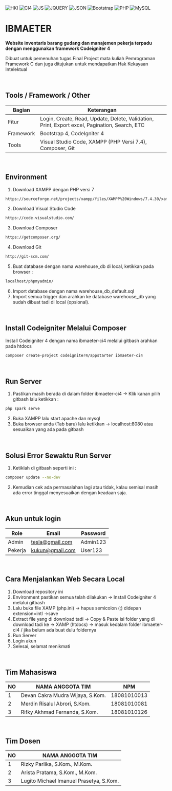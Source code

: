 ![HKI](https://img.shields.io/badge/Project-HKI-blue?logo=github&color=%23F7DF1E)
![CI4](https://img.shields.io/badge/-Codeigniter4-blue?style=flat&logo=Codeigniter)
![JS](https://img.shields.io/badge/Javascript%20-%23323330.svg?&style=flat&logo=javascript&logoColor=%23F7DF1E)
![JQUERY](https://img.shields.io/badge/JQuery%20-%23323330.svg?&style=flat&logo=jquery&logoColor=%23F7DF1E&color=FF3366)
![JSON](https://img.shields.io/badge/JSON%20-%23323330.svg?&style=flat&logo=json&logoColor=%23F7DF1E&color=9900FF)
![Bootstrap](https://img.shields.io/badge/-Bootstrap-purple.svg?&logo=bootstrap&logoColor=white)
![PHP](https://img.shields.io/badge/-PHP-grey.svg?&logo=PHP&logoColor=white)
![MySQL](https://img.shields.io/badge/-MySQL-tosca.svg?style=flat&logo=mysql&logoColor=white)

# IBMAETER
<b>Website inventaris barang gudang dan manajemen pekerja terpadu dengan menggunakan framework Codeigniter 4</b>
<p>Dibuat untuk pemenuhan tugas Final Project mata kuliah Pemrograman Framework C dan juga ditujukan untuk mendapatkan Hak Kekayaan Intelektual</p>

<br>

## Tools / Framework / Other
| Bagian | Keterangan |
| --- | --- |
| Fitur | Login, Create, Read, Update, Delete, Validation, Print, Export excel, Pagination, Search, ETC |
| Framework | Bootstrap 4, CodeIgniter 4 |
| Tools | Visual Studio Code, XAMPP (PHP Versi 7.4), Composer, Git |

<br>

## Environment
1. Download XAMPP dengan PHP versi 7
```bash
https://sourceforge.net/projects/xampp/files/XAMPP%20Windows/7.4.30/xampp-windows-x64-7.4.30-1-VC15-installer.exe/download
```
2. Download Visual Studio Code 
```bash
https://code.visualstudio.com/
```
3. Download Composer
```bash
https://getcomposer.org/
```
4. Download Git
```bash
http://git-scm.com/
```
5. Buat database dengan nama warehouse_db di local, ketikkan pada browser :
```bash
localhost/phpmyadmin/
```
6. Import database dengan nama warehouse_db_default.sql
7. Import semua trigger dan arahkan ke database warehouse_db yang sudah dibuat tadi di local (opsional).

<br>

## Install Codeigniter Melalui Composer
Install Codeigniter 4 dengan nama ibmaeter-ci4 melalui gitbash arahkan pada htdocs
```bash
composer create-project codeigniter4/appstarter ibmaeter-ci4
```

<br>

## Run Server
1. Pastikan masih berada di dalam folder ibmaeter-ci4 -> Klik kanan pilih gitbash lalu ketikkan :
```bash
php spark serve
```
2. Buka XAMPP lalu start apache dan mysql
3. Buka browser anda (Tab baru) lalu ketikkan -> localhost:8080 atau sesuaikan yang ada pada gitbash

<br>

## Solusi Error Sewaktu Run Server
1. Ketiklah di gitbash seperti ini :
```bash
composer update --no-dev
```
2. Kemudian cek ada permasalahan lagi atau tidak, kalau semisal masih ada error tinggal menyesuaikan dengan keadaan saja.

<br>

## Akun untuk login
| Role | Email | Password |
| --- | --- | --- |
| Admin | tesla@gmail.com | Admin123 |
| Pekerja | kukun@gmail.com | User123 |

<br>

## Cara Menjalankan Web Secara Local
1. Download repository ini
2. Environment pastikan semua telah dilakukan -> Install Codeigniter 4 melalui gitbash
3. Lalu buka file XAMP (php.ini) -> hapus semicolon (;) didepan extension=intl ->save
4. Extract file yang di download tadi -> Copy & Paste isi folder yang di download tadi ke -> XAMP (htdocs) -> masuk kedalam folder ibmaeter-ci4 / jika belum ada buat dulu foldernya
5. Run Server
6. Login akun
7. Selesai, selamat menikmati

<br>

## Tim Mahasiswa
| NO | NAMA ANGGOTA TIM | NPM |
| --- | --- | --- |
| 1 | Devan Cakra Mudra Wijaya, S.Kom. | 18081010013 |
| 2 | Merdin Risalul Abrori, S.Kom. | 18081010081 |
| 3 | Rifky Akhmad Fernanda, S.Kom. | 18081010126 |

<br>

## Tim Dosen
| NO | NAMA ANGGOTA TIM |
| --- | --- |
| 1 | Rizky Parlika, S.Kom., M.Kom. |
| 2 | Arista Pratama, S.Kom., M.Kom. |
| 3 | Lugito Michael Imanuel Prasetya, S.Kom. |

